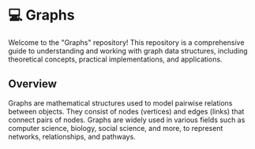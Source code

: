 # 💻 Graphs
Welcome to the "Graphs" repository! This repository is a comprehensive guide to understanding and working with graph data structures, including theoretical concepts, practical implementations, and applications.

## Overview
Graphs are mathematical structures used to model pairwise relations between objects. They consist of nodes (vertices) and edges (links) that connect pairs of nodes. Graphs are widely used in various fields such as computer science, biology, social science, and more, to represent networks, relationships, and pathways.
